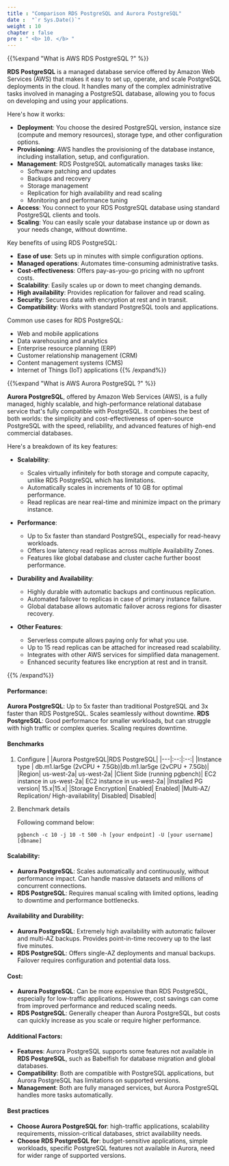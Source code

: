 ```yaml
---
title : "Comparison RDS PostgreSQL and Aurora PostgreSQL"
date :  "`r Sys.Date()`" 
weight : 10
chapter : false
pre : " <b> 10. </b> "
---
```


{{%expand "What is AWS RDS PostgreSQL ?" %}}

**RDS PostgreSQL** is a managed database service offered by Amazon Web Services (AWS) that makes it easy to set up, operate, and scale PostgreSQL deployments in the cloud. It handles many of the complex administrative tasks involved in managing a PostgreSQL database, allowing you to focus on developing and using your applications.

Here's how it works:

- **Deployment**: You choose the desired PostgreSQL version, instance size (compute and memory resources), storage type, and other configuration options.
- **Provisioning**: AWS handles the provisioning of the database instance, including installation, setup, and configuration.
- **Management**: RDS PostgreSQL automatically manages tasks like:
    - Software patching and updates
    - Backups and recovery
    - Storage management
    - Replication for high availability and read scaling
    - Monitoring and performance tuning
- **Access**: You connect to your RDS PostgreSQL database using standard PostgreSQL clients and tools.
- **Scaling**: You can easily scale your database instance up or down as your needs change, without downtime.

Key benefits of using RDS PostgreSQL:

- **Ease of use**: Sets up in minutes with simple configuration options.
- **Managed operations**: Automates time-consuming administrative tasks.
- **Cost-effectiveness**: Offers pay-as-you-go pricing with no upfront costs.
- **Scalability**: Easily scales up or down to meet changing demands.
- **High availability**: Provides replication for failover and read scaling.
- **Security**: Secures data with encryption at rest and in transit.
- **Compatibility**: Works with standard PostgreSQL tools and applications.

Common use cases for RDS PostgreSQL:

- Web and mobile applications
- Data warehousing and analytics
- Enterprise resource planning (ERP)
- Customer relationship management (CRM)
- Content management systems (CMS)
- Internet of Things (IoT) applications
{{% /expand%}}

{{%expand "What is AWS Aurora PostgreSQL ?" %}}


**Aurora PostgreSQL**, offered by Amazon Web Services (AWS), is a fully managed, highly scalable, and high-performance relational database service that's fully compatible with PostgreSQL. It combines the best of both worlds: the simplicity and cost-effectiveness of open-source PostgreSQL with the speed, reliability, and advanced features of high-end commercial databases.

Here's a breakdown of its key features:

- **Scalability**:

    - Scales virtually infinitely for both storage and compute capacity, unlike RDS PostgreSQL which has limitations.
    - Automatically scales in increments of 10 GB for optimal performance.
    - Read replicas are near real-time and minimize impact on the primary instance.
- **Performance**:

    - Up to 5x faster than standard PostgreSQL, especially for read-heavy workloads.
    - Offers low latency read replicas across multiple Availability Zones.
    - Features like global database and cluster cache further boost performance.
- **Durability and Availability**:

    - Highly durable with automatic backups and continuous replication.
    - Automated failover to replicas in case of primary instance failure.
    - Global database allows automatic failover across regions for disaster recovery.
- **Other Features**:

    - Serverless compute allows paying only for what you use.
    - Up to 15 read replicas can be attached for increased read scalability.
    - Integrates with other AWS services for simplified data management.
    - Enhanced security features like encryption at rest and in transit.

{{% /expand%}}

#### Performance:

**Aurora PostgreSQL**: Up to 5x faster than traditional PostgreSQL and 3x faster than RDS PostgreSQL. Scales seamlessly without downtime.
**RDS PostgreSQL**: Good performance for smaller workloads, but can struggle with high traffic or complex queries. Scaling requires downtime.

#### Benchmarks
1. Configure
|    |Aurora PostgreSQL|RDS PostgreSQL|
|---|:--:|:--:|
|Instance type	| db.m1.lar5ge (2vCPU + 7.5Gb)|db.m1.lar5ge (2vCPU + 7.5Gb)|
|Region|	us-west-2a|	us-west-2a|
|Client Side (running pgbench)|	EC2 instance in us-west-2a|	EC2 instance in us-west-2a|
|Installed PG version|	15.x|15.x|
|Storage Encryption|	Enabled|	Enabled|
|Multi-AZ/ Replication/ High-availability|	Disabled|	Disabled|

2. Benchmark details

    Following command below:

    ```
    pgbench -c 10 -j 10 -t 500 -h [your endpoint] -U [your username] [dbname]
    ```


#### Scalability:

- **Aurora PostgreSQL**: Scales automatically and continuously, without performance impact. Can handle massive datasets and millions of concurrent connections.
- **RDS PostgreSQL**: Requires manual scaling with limited options, leading to downtime and performance bottlenecks.
#### Availability and Durability:

- **Aurora PostgreSQL**: Extremely high availability with automatic failover and multi-AZ backups. Provides point-in-time recovery up to the last five minutes.
- **RDS PostgreSQL**: Offers single-AZ deployments and manual backups. Failover requires configuration and potential data loss.
#### Cost:

- **Aurora PostgreSQL**: Can be more expensive than RDS PostgreSQL, especially for low-traffic applications. However, cost savings can come from improved performance and reduced scaling needs.
- **RDS PostgreSQL**: Generally cheaper than Aurora PostgreSQL, but costs can quickly increase as you scale or require higher performance.
#### Additional Factors:

- **Features**: Aurora PostgreSQL supports some features not available in **RDS PostgreSQL**, such as Babelfish for database migration and global databases.
- **Compatibility**: Both are compatible with PostgreSQL applications, but Aurora PostgreSQL has limitations on supported versions.
- **Management**: Both are fully managed services, but Aurora PostgreSQL handles more tasks automatically.


#### Best practices

- **Choose Aurora PostgreSQL for**: high-traffic applications, scalability requirements, mission-critical databases, strict availability needs.
- **Choose RDS PostgreSQL for**: budget-sensitive applications, simple workloads, specific PostgreSQL features not available in Aurora, need for wider range of supported versions.